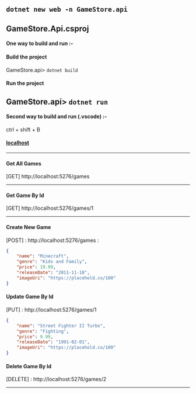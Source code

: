 
`dotnet new web -n GameStore.api`
---
GameStore.Api.csproj
---
#### One way to build and run :-

#### Build the project
GameStore.api> `dotnet build`
#### Run the project
GameStore.api> `dotnet run`
---
#### Second way to build and run (.vscode) :-
ctrl + shift + B

#### [localhost](http://localhost:5276/)

---
#### Get All Games
[GET]  http://localhost:5276/games
___
#### Get Game By Id
[GET]  http://localhost:5276/games/1
___
#### Create New Game
[POST] : http://localhost:5276/games :
```json
{
    "name": "Minecraft",
    "genre": "Kids and Family",
    "price": 19.99,
    "releaseDate": "2011-11-18",
    "imageUri": "https://placehold.co/100"
}
```
#### Update Game By Id
[PUT] : http://localhost:5276/games/1
```json
{
    "name": "Street Fighter II Turbo",
    "genre": "Fighting",
    "price": 9.99,
    "releaseDate": "1991-02-01",
    "imageUri": "https://placehold.co/100"
}
```
#### Delete Game By Id
[DELETE] : http://localhost:5276/games/2
___

